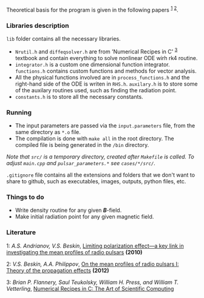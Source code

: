 Theoretical basis for the program is given in the following papers <sup>[1](#myfootnote1)</sup>
<sup>[2](#myfootnote2)</sup>.

### Libraries description
`lib` folder contains all the necessary libraries.
* `Nrutil.h` and `diffeqsolver.h` are from 'Numerical Recipes in C' <sup>[3](#myfootnote3)</sup> textbook and contain everything to solve nonlinear ODE wirh rk4 routine.
* `integrator.h` is a custom one dimensional function integrator. `functions.h` contains custom functions and methods for vector analysis.
* All the physical functions involved are in `process_functions.h` and the right-hand side of the ODE is writen in `RHS.h`. `auxilary.h` is to store some of the auxilary routines used, such as finding the radiation point.
* `constants.h` is to store all the necessary constants.

### Running
* The input parameters are passed via the `input.parameters` file, from the same directory as `*.o` file.
* The compilation is done with `make all` in the root directory. The compiled file is being generated in the `/bin` directory.

_Note that `src/` is a temporary directory, created after `Makefile` is called. To adjust `main.cpp` and `pulsar_parameters.*` see `cases/*/src/`._

`.gitignore` file contains all the extensions and folders that we don't want to share to github, such as executables, images, outputs, python files, etc.

### Things to do
- Write density routine for any given ___B___-field.
- Make initial radiation point for any given magnetic field.

### Literature
<a name="myfootnote1">1</a>: _A.S. Andrianov, V.S. Beskin_, [Limiting polarization effect—a key link in investigating the mean profiles of radio pulsars](https://link.springer.com/article/10.1134/S1063773710040031) __(2010)__

<a name="myfootnote2">2</a>: _V.S. Beskin, A.A. Philippov_, [On the mean profiles of radio pulsars I: Theory of the propagation effects](https://arxiv.org/pdf/1107.3775.pdf) __(2012)__

<a name="myfootnote3">3</a>: _Brian P. Flannery, Saul Teukolsky, William H. Press, and William T. Vetterling_, [Numerical Recipes in C: The Art of Scientific Computing](http://www2.units.it/ipl/students_area/imm2/files/Numerical_Recipes.pdf)
